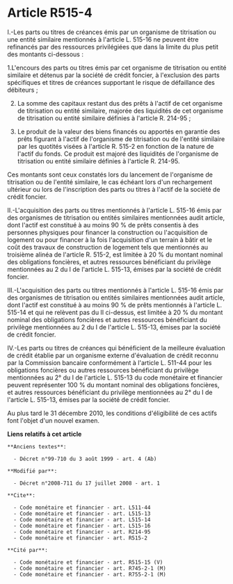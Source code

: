 # Article R515-4

I.-Les parts ou titres de créances émis par un organisme de titrisation ou une entité similaire mentionnés à l'article L.
515-16 ne peuvent être refinancés par des ressources privilégiées que dans la limite du plus petit des montants ci-dessous : 

1.L'encours des parts ou titres émis par cet organisme de titrisation ou entité similaire et détenus par la société de crédit
foncier, à l'exclusion des parts spécifiques et titres de créances supportant le risque de défaillance des débiteurs ; 

2. La somme des capitaux restant dus des prêts à l'actif de cet organisme de titrisation ou entité similaire, majorée des
liquidités de cet organisme de titrisation ou entité similaire définies à l'article R. 214-95 ; 

3. Le produit de la valeur des biens financés ou apportés en garantie des prêts figurant à l'actif de l'organisme de
titrisation ou de l'entité similaire par les quotités visées à l'article R. 515-2 en fonction de la nature de l'actif du
fonds. Ce produit est majoré des liquidités de l'organisme de titrisation ou entité similaire définies à l'article R.
214-95. 

Ces montants sont ceux constatés lors du lancement de l'organisme de titrisation ou de l'entité similaire, le cas échéant
lors d'un rechargement ultérieur ou lors de l'inscription des parts ou titres à l'actif de la société de crédit foncier. 

II.-L'acquisition des parts ou titres mentionnés à l'article L. 515-16 émis par des organismes de titrisation ou entités
similaires mentionnées audit article, dont l'actif est constitué à au moins 90 % de prêts consentis à des personnes physiques
pour financer la construction ou l'acquisition de logement ou pour financer à la fois l'acquisition d'un terrain à bâtir et
le coût des travaux de construction de logement tels que mentionnés au troisième alinéa de l'article R. 515-2, est limitée à
20 % du montant nominal des obligations foncières, et autres ressources bénéficiant du privilège mentionnées au 2 du I de
l'article L. 515-13, émises par la société de crédit foncier. 

III.-L'acquisition des parts ou titres mentionnés à l'article L. 515-16 émis par des organismes de titrisation ou entités
similaires mentionnées audit article, dont l'actif est constitué à au moins 90 % de prêts mentionnés à l'article L. 515-14 et
qui ne relèvent pas du II ci-dessus, est limitée à 20 % du montant nominal des obligations foncières et autres ressources
bénéficiant du privilège mentionnées au 2 du I de l'article L. 515-13, émises par la société de crédit foncier. 

IV.-Les parts ou titres de créances qui bénéficient de la meilleure évaluation de crédit établie par un organisme externe
d'évaluation de crédit reconnu par la Commission bancaire conformément à l'article L. 511-44 pour les obligations foncières
ou autres ressources bénéficiant du privilège mentionnées au 2° du I de l'article L. 515-13 du code monétaire et financier
peuvent représenter 100 % du montant nominal des obligations foncières, et autres ressources bénéficiant du privilège
mentionnées au 2° du I de l'article L. 515-13, émises par la société de crédit foncier. 

Au plus tard le 31 décembre 2010, les conditions d'éligibilité de ces actifs font l'objet d'un nouvel examen.

**Liens relatifs à cet article**

	**Anciens textes**:

	  - Décret n°99-710 du 3 août 1999 - art. 4 (Ab)

	**Modifié par**:

	  - Décret n°2008-711 du 17 juillet 2008 - art. 1

	**Cite**:

	  - Code monétaire et financier - art. L511-44
	  - Code monétaire et financier - art. L515-13
	  - Code monétaire et financier - art. L515-14
	  - Code monétaire et financier - art. L515-16
	  - Code monétaire et financier - art. R214-95
	  - Code monétaire et financier - art. R515-2

	**Cité par**:

	  - Code monétaire et financier - art. R515-15 (V)
	  - Code monétaire et financier - art. R745-2-1 (M)
	  - Code monétaire et financier - art. R755-2-1 (M)
